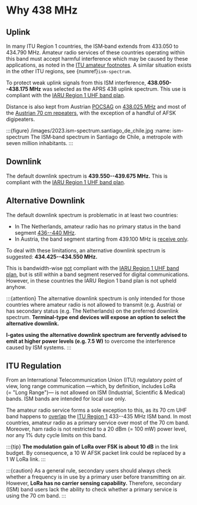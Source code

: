 # Why 438&nbsp;MHz

## Uplink
In many ITU Region 1 countries, the ISM‑band extends from 433.050 to 434.790&nbsp;MHz.
Amateur radio services of these countries operating within this band must accept harmful interference which may be caused by these applications, as noted in the [ITU amateur footnotes](https://life.itu.int/radioclub/rr/arsfoot.htm).
A similar situation exists in the other ITU regions, see {numref}`ism-spectrum`.

To protect weak uplink signals from this ISM interference, **438.050--438.175&nbsp;MHz** was selected as the APRS&nbsp;438 uplink spectrum.
This use is compliant with the [IARU Region 1 UHF band plan](https://www.iaru-r1.org/wp-content/uploads/2021/03/UHF-Bandplan.pdf).

Distance is also kept from Austrian [POCSAG](https://en.wikipedia.org/wiki/Radio-paging_code_No._1) on [438.025&nbsp;MHz](https://www.oevsv.at/funkbetrieb/amateurfunkfrequenzen/ukw-referat/plan/Bandplan-70cm/) and most of the [Austrian 70&nbsp;cm repeaters](https://repeater.oevsv.at/static/OeVSV-Repeater-Lists.pdf), with the exception of a handful of AFSK digipeaters.

:::{figure} /images/2023.ism-spectrum.santiago_de_chile.jpg
:name: ism-spectrum
The ISM‑band spectrum in Santiago de Chile, a metropole with seven million inhabitants.
:::


## Downlink
The default downlink spectrum is **439.550--439.675&nbsp;MHz.**
This is compliant with the [IARU Region 1 UHF band plan](https://www.iaru-r1.org/wp-content/uploads/2021/03/UHF-Bandplan.pdf).


## Alternative Downlink
The default downlink spectrum is problematic in at least two countries:
- In The Netherlands, amateur radio has no primary status in the band segment [436--440&nbsp;MHz](https://www.veron.nl/nieuws/raken-radioamateurs-430-440-mhz-definitief-kwijt-maak-bezwaar/).
- In Austria, the band segment starting from 439.100&nbsp;MHz is [receive only](https://www.oevsv.at/funkbetrieb/amateurfunkfrequenzen/ukw-referat/plan/Bandplan-70cm/).

To deal with these limitations, an alternative downlink spectrum is suggested: **434.425--434.550&nbsp;MHz.**

This is bandwidth-wise <u>not</u> compliant with the [IARU Region 1 UHF band plan](https://www.iaru-r1.org/wp-content/uploads/2021/03/UHF-Bandplan.pdf),
but is still within a band segment reserved for digital communications.
However, in these countries the IARU Region&nbsp;1 band plan is not upheld anyhow.

:::{attention}
The alternative downlink spectrum is only intended for those countries where amateur radio is not allowed to transmit (e.g. Austria) or has secondary status (e.g. The Netherlands) on the preferred downlink spectrum. **Terminal-type end devices will expose an option to select the alternative downlink.**

**I‑gates using the alternative downlink spectrum are fervently advised to emit at higher power levels (e.g. 7.5&nbsp;W)** to overcome the interference caused by ISM systems.
:::


## ITU Regulation
From an International Telecommunication Union (ITU) regulatory point of view, long range communication —which, by definition, includes LoRa (=&nbsp;"Long&nbsp;Range")— is not allowed on ISM (Industrial, Scientific&nbsp;& Medical) bands. ISM&nbsp;bands are intended for local use only.

The amateur radio service forms a sole exception to this, as its 70&nbsp;cm UHF band happens to [overlap](https://hamwaves.com/lpd433/en/index.html#lpd433-channels) the [ITU&nbsp;Region&nbsp;1](https://en.wikipedia.org/wiki/ITU_Region) 433--435&nbsp;MHz ISM&nbsp;band. In most countries, amateur radio as a primary service over most of the 70&nbsp;cm band.
Moreover, ham radio is not restricted to a 20&nbsp;dBm (=&nbsp;100&nbsp;mW) power level, nor any 1% duty cycle limits on this band.

:::{tip}
**The modulation gain of LoRa over FSK is about 10&nbsp;dB** in the link budget. By consequence, a 10&nbsp;W AFSK packet link could be replaced by a 1&nbsp;W LoRa link.
:::

:::{caution}
As a general rule, secondary users should always check whether a frequency is in use by a primary user before transmitting on air.
However, **LoRa has no carrier sensing capability.** Therefore, secondary (ISM) band users lack the ability to check whether a primary service is using the 70&nbsp;cm band.
:::
